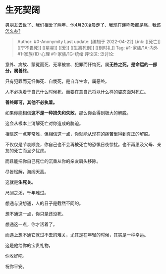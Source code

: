 # 生死契阔
[男朋友去世了、我们相爱了两年、他4月20凌晨走了、我现在连呼吸都是痛、我该怎么办?](https://www.zhihu.com/question/529423798/answer/2452174568)

> Author: #0-Anonymity
> Last update: [编辑于 2022-04-22]
> Link: [[死亡]] [[宁不畏死]] [[星星]] [[爱]] [[生离死别]] [[别时礼]]
> Tag: #1-家族/1A-内外 #1-家族/1D-心理 #1-家族/1G-统绪
> 评论区:
> 泛讨论:

意外、病故、蒙冤而死、无辜被害、犯罪而忏悔死，属**无咎之死，是命运的一部分，属善终**。

只有犯罪而无忏悔死、自戕死，是自弃生命，属恶终。

人不必执着于自己什么时候死，而要在意自己将以什么样的姿态面对死亡。

**善终即可，其他不必执着。**

如果你能相信**这不是一种损失和失败**，那么你会得到极大的解脱。

这会从根本上消解死亡对你造成的胁迫。

相信这一点非常难，但相信这一点，你就能从现在的痛苦里得到真正的解脱。

不仅仅是节哀顺变，你自己也不会再被死亡的恐惧日夜惊扰。也不再思及父母、亲友的死亡而旦夕忧虑。

而且能把你自己死亡的沉重从你的亲友肩头移除。

尽皆松解，海阔天高。

这就是**生死关。**

尺阔之溪，千年难过。

想通与没想通，人的日子是截然不同的。

想不通这一点，你只是还没死。

想通这一点，你才活着了。

而遇上想不通它就过不去的难关，尤其是在年轻的时候，其实是一种幸运。

这是他给你的宝贵礼物，

你收好吧。

祝你平安。
